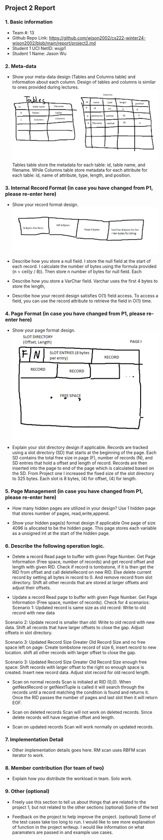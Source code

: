 ## Project 2 Report


### 1. Basic information
 - Team #: 13
 - Github Repo Link: https://github.com/wjson2002/cs222-winter24-wjson2002/blob/main/report/project2.md
 - Student 1 UCI NetID: wujp1
 - Student 1 Name: Jason Wu
 

### 2. Meta-data
- Show your meta-data design (Tables and Columns table) and information about each column.
Design of tables and columns is similar to ones provided during lectures. 
![img_9.png](img_9.png)
Tables table store the metadata for each table: id, table name, and filename.
While Columns table store metadata for each attribute for each table: id, name of attribute, type, length, and position.

### 3. Internal Record Format (in case you have changed from P1, please re-enter here)
- Show your record format design.
![internalRecordFormat.png](internalRecordFormat.png)


- Describe how you store a null field.
  I store the null field at the start of each record.
  I calculate the number of bytes using the formula provided (n = ceil(y / 8)).
  Then store n number of bytes for null field. Each

- Describe how you store a VarChar field.
  Varchar uses the first 4 bytes to store the length, 


- Describe how your record design satisfies O(1) field access.
  To access a field, you can use the record attribute to retrieve the field in O(1) time.



### 4. Page Format (in case you have changed from P1, please re-enter here)
- Show your page format design.
  ![img_7.png](pageFormatDesign.png)


- Explain your slot directory design if applicable.
  Records are tracked using a slot directory (SD) that starts at the beginning of the page.
  Each SD contains the total free size in page (F), number of records (N), and SD entries that hold a offset and length of record.
  Records are then inserted into the page to end of the page which is calculated based on the SD.
  From Project one I increased the fixed size of the slot directory to 325 bytes. Each slot is 8 bytes, (4) for offset, (4) for length.

### 5. Page Management (in case you have changed from P1, please re-enter here)
- How many hidden pages are utilized in your design?
  Use 1 hidden page that stores number of pages, read,write,append.

- Show your hidden page(s) format design if applicable
  One page of size 4096 is allocated to be the hidden page.
  This page stores each variable as a unsigned int at the start of the hidden page.



### 6. Describe the following operation logic.
- Delete a record
Read page to buffer with given Page Number.
Get Page Information (Free space, number of records) and get record offset and length with given RID.
Check if record is tombstone, if it is then get the RID from offset and call deleteRecord on new RID.
Else delete current record by setting all bytes in record to 0. And remove record from slot directory.
Shift all other records that are stored at larger offsets and adjust their offsets.


- Update a record
Read page to buffer with given Page Number.
Get Page Information (Free space, number of records).
Check for 4 scenarios:
Scenario 1: Updated record is same size as old record:
Write to old record with new data

Scenario 2: Update record is smaller than old:
Write to old record with new data.
Shift all records that have larger offsets to close the gap.
Adjust offsets in slot directory.

Scenario 3: Updated Record Size Greater Old Record Size and no free space left on page:
Create tombstone record of size 6, insert record to new location.
shift all other records with larger offset to close the gap.

Scenario 3: Updated Record Size Greater Old Record Size enough free space:
Shift records with larger offset to the right so enough space is created.
Insert new record data.
Adjust slot record for old record length.

- Scan on normal records
Scan is initialed at RID (0,0). When getNextRecord or getNextTuple is called
it will search through the records until a record matching the condition is found and returns it.
Once the RID passes the number of pages and last slot then it will return EOF.


- Scan on deleted records
Scan will not work on deleted records. Since delete records will have negative offset and length.


- Scan on updated records
Scan will work normally on updated records.


### 7. Implementation Detail
- Other implementation details goes here.
RM scan uses RBFM scan iterator to work.


### 8. Member contribution (for team of two)
- Explain how you distribute the workload in team.
Solo work.


### 9. Other (optional)
- Freely use this section to tell us about things that are related to the project 1, but not related to the other sections (optional)
Some of the test


- Feedback on the project to help improve the project. (optional)
Some of the test cases take too long to run.
I would like to see more explanation of function in the project writeup. I would like information on what paramaters are passed in and 
example use cases.